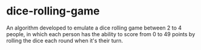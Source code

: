 # dice-rolling-game
An algorithm developed to emulate a dice rolling game between 2 to 4 people, in which each person has the ability to score from 0 to 49 points by rolling the dice each round when it's their turn.
